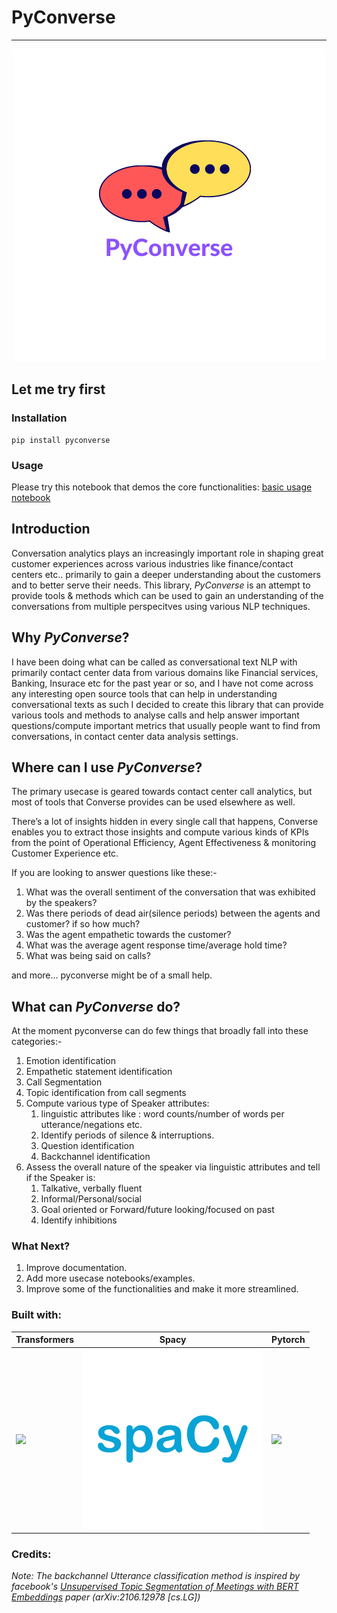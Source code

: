 # PyConverse
-----------

<p align="center">
  <img src="assets/converse.png">
</p>


## Let me try first

### Installation 

```
pip install pyconverse
```

### Usage

Please try this notebook that demos the core functionalities: [basic usage notebook](https://github.com/AnjanaRita/converse/blob/master/notebook/usage.ipynb)

## Introduction

Conversation analytics plays an increasingly important role in shaping great customer experiences across various industries like finance/contact centers etc..
primarily to gain a deeper understanding about the customers and to better serve their needs. This library, *PyConverse* is an attempt to provide tools & methods which can be used to gain an understanding of the conversations from multiple perspecitves using various NLP techniques. 

## Why *PyConverse*?

I have been doing what can be called as conversational text NLP with primarily contact center data from various domains like Financial services, Banking, Insurace etc for the past year or so, and I have not come across any interesting open source tools that can help in understanding conversational texts as such I decided to create this library that can provide various tools and methods to analyse calls and help answer important questions/compute important metrics that usually people want to find from conversations, in contact center data analysis settings. 

## Where can I use *PyConverse*?

The primary usecase is geared towards contact center call analytics, but most of tools that Converse provides can be used elsewhere as well. 

There’s a lot of insights hidden in every single call that happens, Converse enables you to extract those insights and compute various kinds of KPIs from the point of Operational Efficiency, Agent Effectiveness & monitoring Customer Experience etc. 

If you are looking to answer questions like these:- 

1. What was the overall sentiment of the conversation that was exhibited by the speakers? 
2. Was there periods of dead air(silence periods) between the agents and customer? if so how much? 
3. Was the agent empathetic towards the customer?
4. What was the average agent response time/average hold time?
5. What was being said on calls? 

and more... pyconverse might be of a small help.

## What can *PyConverse* do?

At the moment pyconverse can do few things that broadly fall into these categories:- 

1. Emotion identification 
2. Empathetic statement identification
3. Call Segmentation
4. Topic identification from call segments
5. Compute various type of Speaker attributes: 
    1. linguistic attributes like : word counts/number of words per utterance/negations etc.
    2. Identify periods of silence & interruptions. 
    3. Question identification
    4. Backchannel identification
6. Assess the overall nature of the speaker via linguistic attributes and tell if the Speaker is: 
    1. Talkative, verbally fluent
    2. Informal/Personal/social
    3. Goal oriented or Forward/future looking/focused on past
    4. Identify inhibitions

### What Next?

1. Improve documentation.
2. Add more usecase notebooks/examples.
3. Improve some of the functionalities and make it more streamlined. 

### Built with: 

|Transformers|Spacy|Pytorch|
|---|---|---|
|![](https://huggingface.co/front/assets/huggingface_logo-noborder.svg)|![](https://raw.githubusercontent.com/github/explore/8cf1837393d83900e767cc895dcc814d053e2ffe/topics/spacy/spacy.png)|![](https://upload.wikimedia.org/wikipedia/commons/9/96/Pytorch_logo.png)|

### Credits: 

_Note: The backchannel Utterance classification method is inspired by facebook's [Unsupervised Topic Segmentation of Meetings with BERT Embeddings](https://arxiv.org/abs/2106.12978) paper (arXiv:2106.12978 [cs.LG])_

